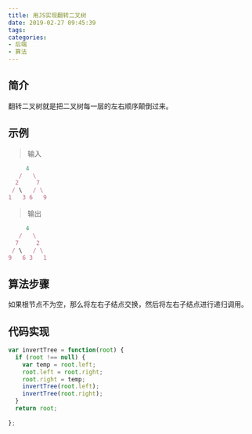 ```yaml
---
title: 用JS实现翻转二叉树
date: 2019-02-27 09:45:39
tags:
categories:
- 后端
- 算法
---
```


## 简介

翻转二叉树就是把二叉树每一层的左右顺序颠倒过来。

## 示例

> 输入

```js
     4
   /   \
  2     7
 / \   / \
1   3 6   9
```

> 输出

```js
     4
   /   \
  7     2
 / \   / \
9   6 3   1
```

<!-- more -->

## 算法步骤

如果根节点不为空，那么将左右子结点交换，然后将左右子结点进行递归调用。

## 代码实现

```js
var invertTree = function(root) {
  if (root !== null) {
    var temp = root.left;
    root.left = root.right;
    root.right = temp;
    invertTree(root.left);
    invertTree(root.right);
  }
  return root;
 
};
```
